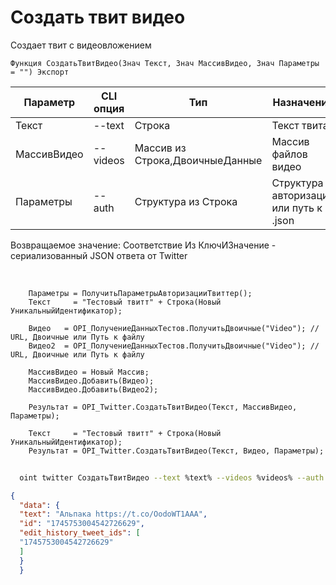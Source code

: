 ﻿---
sidebar_position: 4
---

# Создать твит видео
 Создает твит с видеовложением



`Функция СоздатьТвитВидео(Знач Текст, Знач МассивВидео, Знач Параметры = "") Экспорт`

  | Параметр | CLI опция | Тип | Назначение |
  |-|-|-|-|
  | Текст | --text | Строка | Текст твита |
  | МассивВидео | --videos | Массив из Строка,ДвоичныеДанные | Массив файлов видео |
  | Параметры | --auth | Структура из Строка | Структура авторизации или путь к .json |

  
  Возвращаемое значение:   Соответствие Из КлючИЗначение - сериализованный JSON ответа от Twitter

<br/>




```bsl title="Пример кода"
    Параметры = ПолучитьПараметрыАвторизацииТвиттер();
    Текст     = "Тестовый твитт" + Строка(Новый УникальныйИдентификатор);

    Видео   = OPI_ПолучениеДанныхТестов.ПолучитьДвоичные("Video"); // URL, Двоичные или Путь к файлу
    Видео2  = OPI_ПолучениеДанныхТестов.ПолучитьДвоичные("Video"); // URL, Двоичные или Путь к файлу

    МассивВидео = Новый Массив;
    МассивВидео.Добавить(Видео);
    МассивВидео.Добавить(Видео2);

    Результат = OPI_Twitter.СоздатьТвитВидео(Текст, МассивВидео, Параметры);

    Текст     = "Тестовый твитт" + Строка(Новый УникальныйИдентификатор);
    Результат = OPI_Twitter.СоздатьТвитВидео(Текст, Видео, Параметры);
```



```sh title="Пример команды CLI"
    
  oint twitter СоздатьТвитВидео --text %text% --videos %videos% --auth %auth%

```

```json title="Результат"
{
  "data": {
  "text": "Альпака https://t.co/OodoWT1AAA",
  "id": "1745753004542726629",
  "edit_history_tweet_ids": [
  "1745753004542726629"
  ]
  }
  }
```
